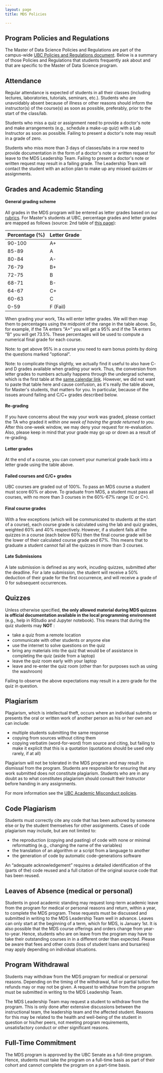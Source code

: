 ```yaml
---
layout: page
title: MDS Policies

---
```


## Program Policies and Regulations

The Master of Data Science Policies and Regulations are part of the campus-wide [UBC Policies and Regulations document](http://www.calendar.ubc.ca/vancouver/?tree=3,0,0,0). Below is a summary of those Policies and Regulations that students frequently ask about and that are specific to the Master of Data Science program.

## Attendance

Regular attendance is expected of students in all their classes (including lectures, laboratories, tutorials, seminars, etc.). Students who are unavoidably absent because of illness or other reasons should inform the instructor(s) of the course(s) as soon as possible, preferably, prior to the start of the class/lab.

Students who miss a quiz or assignment need to provide a doctor's note and make arrangements (e.g., schedule a make-up quiz) with a Lab Instructor as soon as possible. Failing to present a doctor's note may result in a grade of zero.

Students who miss more than 3 days of classes/labs in a row need to provide documentation in the form of a doctor's note or written request for leave to the MDS Leadership Team. Failing to present a doctor's note or written request may result in a failing grade. The Leadership Team will contact the student with an action plan to make up any missed quizzes or assignments.

## Grades and Academic Standing

#### General grading scheme

All grades in the MDS program will be entered as letter grades based on our [rubrics](https://github.com/UBC-MDS/public/tree/master/rubric). For Master's students at UBC, percentage grades and letter grades are mapped as follows (source: 2nd table of [this page](http://www.calendar.ubc.ca/vancouver/?tree=3,42,96,0)):

| Percentage (%) |	Letter Grade|
|---------------|---------------|
| 90-100 | 	A+ |
| 85-89  | 	A  |
| 80-84  |  A- |
| 76-79  |  B+ |
| 72-75  |	B  |
| 68-71  |	B- |
| 64-67  |	C+ |
| 60-63  |	C  |
| 0-59 	 |  F (Fail)  |

When grading your work, TAs will enter letter grades. We will then map them to percentages using the midpoint of the range in the table above. So, for example, if the TA enters "A+" you will get a 95% and if the TA enters "B" you will get 73.5%. These percentages will be used to compute a numerical final grade for each course.

Note: to get above 95% in a course you need to earn bonus points by doing the questions marked "optional". 

Note: to complicate things slightly, we actually find it useful to also have C- and D grades available when grading your work. Thus, the conversion from letter grades to numbers actually happens through the undergrad scheme, which is the first table at the [same calendar link](http://www.calendar.ubc.ca/vancouver/?tree=3,42,96,0). However, we did not want to paste that table here and cause confusion, as it's really the table above, for Master's students, that matters for you. In particular, because of the issues around failing and C/C+ grades described below. 

#### Re-grading

If you have concerns about the way your work was graded, please contact the TA who graded it _within one week of having the grade returned to you_. After this one-week window, we may deny your request for re-evaluation. Also, please keep in mind that your grade may go up or down as a result of re-grading.

#### Letter grades

At the end of a course, you can convert your numerical grade back into a letter grade using the table above. 

#### Failed courses and C/C+ grades

UBC courses are graded out of 100%. To pass an MDS course a student must score 60% or above. To graduate from MDS, a student must pass all courses, with no more than 3 courses in the 60%-67% range (C or C+).

#### Final course grades

With a few exceptions (which will be communicated to students at the start of a course), each course grade is calculated using the lab and quiz grades, weighted 60% and 40% respectively. However, if a student fails all the quizzes in a course (each below 60%) then the final course grade will be the lower of their calculated course grade and 67%. This means that to graduate a student cannot fail all the quizzes in more than 3 courses.

#### Late Submissions

A late submission is defined as any work, incuding quizzes, submitted after the deadline. For a late submission, the student will receive a 50% deduction of their grade for the first occurrence, and will receive a grade of 0 for subsequent occurrences. 

## Quizzes

Unless otherwise specified, **the only allowed material during MDS quizzes is official documentation available in the local programming environment** (e.g., help in RStudio and Jupyter notebook). This means that during the quiz students may **NOT** :

- take a quiz from a remote location
- communicate with other students or anyone else
- use the internet to solve questions on the quiz
- bring any materials into the quiz that would be of assistance in completing the quiz (aside from a laptop)
- leave the quiz room early with your laptop
- leave and re-enter the quiz room (other than for purposes such as using the washroom)

Failing to observe the above expectations may result in a zero grade for the quiz in question.

## Plagiarism

Plagiarism, which is intellectual theft, occurs where an individual submits or presents the oral or written work of another person as his or her own and can include:

- multiple students submitting the same response
- copying from sources without citing them
- copying verbatim (word-for-word) from source and citing, but failing to make it explicit that this is a quotation (quotations should be used only rarely, if at all)

Plagiarism will not be tolerated in the MDS program and may result in dismissal from the program. Students are responsible for ensuring that any work submitted does not constitute plagiarism. Students who are in any doubt as to what constitutes plagiarism should consult their Instructor before handing in any assignments.

For more information see the [UBC Academic Misconduct policies](http://www.calendar.ubc.ca/vancouver/index.cfm?tree=3,54,111,959).

## Code Plagiarism

Students must correctly cite any code that has been authored by someone else or by the student themselves for other assignments. Cases of code plagiarism may include, but are not limited to:

- the reproduction (copying and pasting) of code with none or minimal reformatting (e.g., changing the name of the variables)
- the translation of an algorithm or a script from a language to another
- the generation of code by automatic code-generations software

An “adequate acknowledgement” requires a detailed identification of the (parts of the) code reused and a full citation of the original source code that has been reused.

## Leaves of Absence (medical or personal)

Students in good academic standing may request long-term academic leave from the program for medical or personal reasons and return, within a year, to complete the MDS program. These requests must be discussed and submitted in writing to the MDS Leadership Team well in advance. Leaves can only start at the beginning of a term, which for MDS, is January 1st. It is also possible that the MDS course offerings and orders change from year-to-year. Hence, students who are on leave from the program may have to take their outstanding courses in in a different order than expected. Please be aware that fees and other costs (loss of student loans and bursaries) may apply depending on individual situations.

## Program Withdrawal

Students may withdraw from the MDS program for medical or personal reasons. Depending on the timing of the withdrawal, full or partial tuition fee refunds may or may not be given. A request to withdraw from the program must be submitted in writing to the MDS Leadership Team.

The MDS Leadership Team may request a student to withdraw from the program. This is only done after extensive discussions between the instructional team, the leadership team and the affected student. Reasons for this may be related to the health and well-being of the student in question or his/her peers, not meeting program requirements, unsatisfactory conduct or other significant reasons.

## Full-Time Commitment

The MDS program is approved by the UBC Senate as a full-time program. Hence, students must take the program on a full-time basis as part of their cohort and cannot complete the program on a part-time basis.
